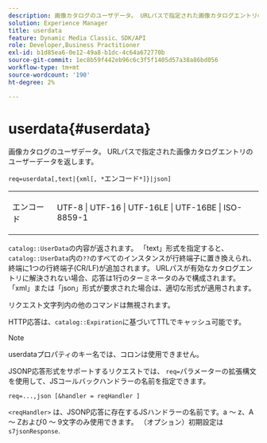 ```yaml
---
description: 画像カタログのユーザデータ。 URLパスで指定された画像カタログエントリのユーザーデータを返します。
solution: Experience Manager
title: userdata
feature: Dynamic Media Classic、SDK/API
role: Developer,Business Practitioner
exl-id: b1d85ea6-0e12-49a8-b1dc-4c64a672770b
source-git-commit: 1ec8b59f442eb96c6c3f5f1405d57a38a86bd056
workflow-type: tm+mt
source-wordcount: '190'
ht-degree: 2%

---
```


# userdata{#userdata}

画像カタログのユーザデータ。 URLパスで指定された画像カタログエントリのユーザーデータを返します。

`req=userdata[,text|{xml[, *`エンコード`*]}|json]`

<table id="simpletable_F9D94C83865F4216BCF7987C32FACC46"> 
 <tr class="strow"> 
  <td class="stentry"> <p><span class="varname"> エンコード</span> </p> </td> 
  <td class="stentry"> <p><span class="codeph"> UTF-8 | UTF-16 | UTF-16LE | UTF-16BE | ISO-8859-1</span> </p></td> 
 </tr> 
</table>

`catalog::UserData`の内容が返されます。 「text」形式を指定すると、`catalog::UserData`内の`??`のすべてのインスタンスが行終端子に置き換えられ、終端に1つの行終端子(CR/LF)が追加されます。 URLパスが有効なカタログエントリに解決されない場合、応答は1行のターミネータのみで構成されます。 「xml」または「json」形式が要求された場合は、適切な形式が適用されます。

リクエスト文字列内の他のコマンドは無視されます。

HTTP応答は、`catalog::Expiration`に基づいてTTLでキャッシュ可能です。

>[!NOTE]
>
>userdataプロパティのキー名では、コロンは使用できません。

JSONP応答形式をサポートするリクエストでは、 `req=`パラメーターの拡張構文を使用して、JSコールバックハンドラーの名前を指定できます。

`req=...,json [&handler = reqHandler ]`

`<reqHandler>` は、JSONP応答に存在するJSハンドラーの名前です。a ～ z、A ～ Zおよび0 ～ 9文字のみ使用できます。 （オプション）初期設定は `s7jsonResponse`.
